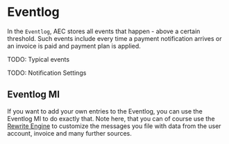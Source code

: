 # Eventlog

In the `Eventlog`, AEC stores all events that happen - above a certain threshold. Such events include every time a payment notification arrives or an invoice is paid and payment plan is applied.

TODO: Typical events

TODO: Notification Settings

## Eventlog MI

If you want to add your own entries to the Eventlog, you can use the Eventlog MI to do exactly that. Note here, that you can of course use the [Rewrite Engine](advanced-administration/05-rewrite-engine) to customize the messages you file with data from the user account, invoice and many further sources.
